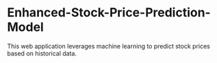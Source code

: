 # Enhanced-Stock-Price-Prediction-Model
This web application leverages machine learning to predict stock prices based on historical data.

